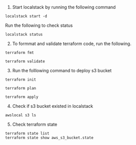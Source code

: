 1. Start localstack by running the following command

```
localstack start -d
```
Run the following to check status
```
localstack status
```
2. To formmat and validate terraform code, run the following.

```
terraform fmt
```

```
terraform validate
```

3. Run the folllowing command to deploy s3 bucket

```
terraform init
```

```
terraform plan
```

```
terraform apply
```

4. Check if s3 bucket existed in localstack

```
awslocal s3 ls
```

5. Check terraform state

```
terraform state list
terraform state show aws_s3_bucket.state
```


